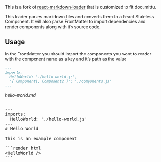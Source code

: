 This is a fork of [react-markdown-loader](https://github.com/javiercf/react-markdown-loader) that
is customized to fit documittu.

This loader parses markdown files and converts them to a React Stateless Component.
It will also parse FrontMatter to import dependencies and render components
along with it’s source code.

## Usage

In the FrontMatter you should import the components you want to render
with the component name as a key and it's path as the value

```markdown
---
imports:
  HelloWorld: './hello-world.js',
  '{ Component1, Component2 }': './components.js'
---
```


*hello-world.md*

<pre>

---
imports:
  HelloWorld: './hello-world.js'
---
# Hello World

This is an example component

```render html
&lt;HelloWorld /&gt;
```

</pre>
